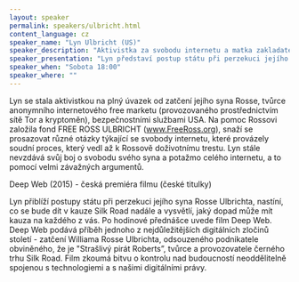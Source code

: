 ```yaml
---
layout: speaker
permalink: speakers/ulbricht.html
content_language: cz
speaker_name: "Lyn Ulbricht (US)"
speaker_description: "Aktivistka za svobodu internetu a matka zakladatele freemarketu Silk Road Rosse Ulbrichta"
speaker_presentation: "Lyn představí postup státu při perzekuci jejího syna Rosse Ulbrichta, nastíní, co se bude dít v kauze Silk Road nadále a vysvětlí, jaký dopad může mít kauza na každého z vás."
speaker_when: "Sobota 18:00"
speaker_where: ""
---
```


Lyn se stala aktivistkou na plný úvazek od zatčení jejího syna Rosse, tvůrce anonymního internetového free marketu (provozovaného prostřednictvím sítě Tor a kryptoměn), bezpečnostními službami USA. Na pomoc Rossovi založila fond FREE ROSS ULBRICHT (www.FreeRoss.org), snaží se prosazovat různé otázky týkající se svobody internetu, které provázely soudní proces, který vedl až k Rossově doživotnímu trestu. Lyn stále nevzdává svůj boj o svobodu svého syna a potažmo celého internetu, a to pomocí velmi závažných argumentů.

Deep Web (2015) - česká premiéra filmu (české titulky)

Lyn přiblíží postupy státu při perzekuci jejího syna Rosse Ulbrichta, nastíní, co se bude dít v kauze Silk Road nadále a vysvětlí, jaký dopad může mít kauza na každého z vás. Po hodinové přednášce uvede film Deep Web. Deep Web podává příběh jednoho z nejdůležitějších digitálních zločinů století - zatčení Williama Rosse Ulbrichta, odsouzeného podnikatele obviněného, že je "Strašlivý pirát Roberts”, tvůrce a provozovatele černého trhu Silk Road. Film zkoumá bitvu o kontrolu nad budoucností neoddělitelně spojenou s technologiemi a s našimi digitálními právy. 
